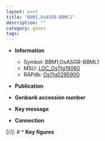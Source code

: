 ```yaml
---
layout: post
title: "BBM1,OsASGR-BBML1"
description: ""
category: genes
tags: 
---
```


* **Information**  
    + Symbol: BBM1,OsASGR-BBML1  
    + MSU: [LOC_Os11g19060](http://rice.uga.edu/cgi-bin/ORF_infopage.cgi?orf=LOC_Os11g19060)  
    + RAPdb: [Os11g0295900](http://rapdb.dna.affrc.go.jp/viewer/gbrowse_details/irgsp1?name=Os11g0295900)  

* **Publication**  

* **Genbank accession number**  

* **Key message**  

* **Connection**  

[//]: # * **Key figures**  


